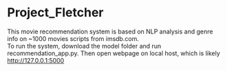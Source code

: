 # Project_Fletcher
This movie recommendation system is based on NLP analysis and genre info on ~1000 movies scripts from imsdb.com.   
To run the system, download the model folder and run recommendation_app.py. Then open webpage on local host, which is likely http://127.0.0.1:5000
